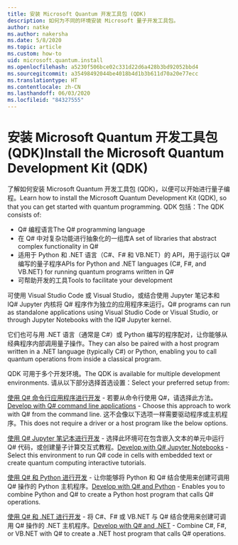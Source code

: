```yaml
---
title: 安装 Microsoft Quantum 开发工具包 (QDK)
description: 如何为不同的环境安装 Microsoft 量子开发工具包。
author: natke
ms.author: nakersha
ms.date: 5/8/2020
ms.topic: article
ms.custom: how-to
uid: microsoft.quantum.install
ms.openlocfilehash: a5230f506bce02c331d22d6a428b3bd92052bbd4
ms.sourcegitcommit: a35498492044be4018b4d1b3b611d70a20e77ecc
ms.translationtype: HT
ms.contentlocale: zh-CN
ms.lasthandoff: 06/03/2020
ms.locfileid: "84327555"
---
```

# <a name="install-the-microsoft-quantum-development-kit-qdk"></a><span data-ttu-id="3374f-103">安装 Microsoft Quantum 开发工具包 (QDK)</span><span class="sxs-lookup"><span data-stu-id="3374f-103">Install the Microsoft Quantum Development Kit (QDK)</span></span>

<span data-ttu-id="3374f-104">了解如何安装 Microsoft Quantum 开发工具包 (QDK)，以便可以开始进行量子编程。</span><span class="sxs-lookup"><span data-stu-id="3374f-104">Learn how to install the Microsoft Quantum Development Kit (QDK), so that you can get started with quantum programming.</span></span> <span data-ttu-id="3374f-105">QDK 包括：</span><span class="sxs-lookup"><span data-stu-id="3374f-105">The QDK consists of:</span></span>

- <span data-ttu-id="3374f-106">Q# 编程语言</span><span class="sxs-lookup"><span data-stu-id="3374f-106">The Q# programming language</span></span>
- <span data-ttu-id="3374f-107">在 Q# 中对复杂功能进行抽象化的一组库</span><span class="sxs-lookup"><span data-stu-id="3374f-107">A set of libraries that abstract complex functionality in Q#</span></span>
- <span data-ttu-id="3374f-108">适用于 Python 和 .NET 语言（C#、F# 和 VB.NET）的 API，用于运行以 Q# 编写的量子程序</span><span class="sxs-lookup"><span data-stu-id="3374f-108">APIs for Python and .NET languages (C#, F#, and VB.NET) for running quantum programs written in Q#</span></span>
- <span data-ttu-id="3374f-109">可帮助开发的工具</span><span class="sxs-lookup"><span data-stu-id="3374f-109">Tools to facilitate your development</span></span>

<span data-ttu-id="3374f-110">可使用 Visual Studio Code 或 Visual Studio，或结合使用 Jupyter 笔记本和 IQ# Jupyter 内核将 Q# 程序作为独立的应用程序来运行。</span><span class="sxs-lookup"><span data-stu-id="3374f-110">Q# programs can run as standalone applications using Visual Studio Code or Visual Studio, or through Jupyter Notebooks with the IQ# Jupyter kernel.</span></span>

<span data-ttu-id="3374f-111">它们也可与用 .NET 语言（通常是 C#）或 Python 编写的程序配对，让你能够从经典程序内部调用量子操作。</span><span class="sxs-lookup"><span data-stu-id="3374f-111">They can also be paired with a host program written in a .NET language (typically C#) or Python, enabling you to call quantum operations from inside a classical program.</span></span>

<span data-ttu-id="3374f-112">QDK 可用于多个开发环境。</span><span class="sxs-lookup"><span data-stu-id="3374f-112">The QDK is available for multiple development environments.</span></span> <span data-ttu-id="3374f-113">请从以下部分选择首选设置：</span><span class="sxs-lookup"><span data-stu-id="3374f-113">Select your preferred setup from:</span></span>

<span data-ttu-id="3374f-114">[使用 Q# 命令行应用程序进行开发](xref:microsoft.quantum.install.standalone) - 若要从命令行使用 Q#，请选择此方法。</span><span class="sxs-lookup"><span data-stu-id="3374f-114">[Develop with Q# command line applications](xref:microsoft.quantum.install.standalone) - Choose this approach to work with Q# from the command line.</span></span> <span data-ttu-id="3374f-115">这不会像以下选项一样需要驱动程序或主机程序。</span><span class="sxs-lookup"><span data-stu-id="3374f-115">This does not require a driver or a host program like the below options.</span></span>

<span data-ttu-id="3374f-116">[使用 Q# Jupyter 笔记本进行开发](xref:microsoft.quantum.install.jupyter) - 选择此环境可在包含嵌入文本的单元中运行 Q# 代码，或创建量子计算交互式教程。</span><span class="sxs-lookup"><span data-stu-id="3374f-116">[Develop with Q# Jupyter Notebooks](xref:microsoft.quantum.install.jupyter) - Select this environment to run Q# code in cells with embedded text or create quantum computing interactive tutorials.</span></span> 

<span data-ttu-id="3374f-117">[使用 Q# 和 Python 进行开发](xref:microsoft.quantum.install.python) - 让你能够将 Python 和 Q# 结合使用来创建可调用 Q# 操作的 Python 主机程序。</span><span class="sxs-lookup"><span data-stu-id="3374f-117">[Develop with Q# and Python](xref:microsoft.quantum.install.python) - Enables you to combine Python and Q# to create a Python host program that calls Q# operations.</span></span>

<span data-ttu-id="3374f-118">[使用 Q# 和 .NET 进行开发](xref:microsoft.quantum.install.cs) - 将 C#、F# 或 VB.NET 与 Q# 结合使用来创建可调用 Q# 操作的 .NET 主机程序。</span><span class="sxs-lookup"><span data-stu-id="3374f-118">[Develop with Q# and .NET](xref:microsoft.quantum.install.cs) - Combine C#, F#, or VB.NET with Q# to create a .NET host program that calls Q# operations.</span></span>
